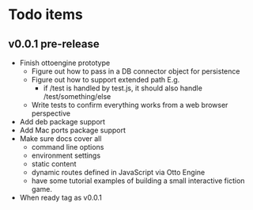 
# Todo items

## v0.0.1 pre-release

+ Finish ottoengine prototype
    - Figure out how to pass in a DB connector object for persistence
    - Figure out how to support extended path E.g.
        + if /test is handled by test.js, it should also handle /test/something/else
    - Write tests to confirm everything works from a web browser perspective
+ Add deb package support
+ Add Mac ports package support
+ Make sure docs cover all 
    - command line options
    - environment settings
    - static content 
    - dynamic routes defined in JavaScript via Otto Engine
    - have some tutorial examples of building a small interactive fiction game.
+ When ready tag as v0.0.1

